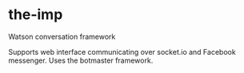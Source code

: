 # the-imp
Watson conversation framework

Supports web interface communicating over socket.io and Facebook messenger. Uses the botmaster framework.


